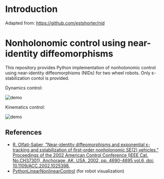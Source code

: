 # Introduction
Adapted from: https://github.com/estshorter/nid

# Nonholonomic control using near-identity diffeomorphisms
This repository provides Python implementation of nonholonomic control using near-identity diffeomorphisms (NIDs) for two wheel robots.
Only &epsilon;-stabilization contol is provided.

Dynamics control:

![demo](https://raw.githubusercontent.com/estshorter/nir/outputs/dynamics.gif)

Kinematics control:

![demo](https://raw.githubusercontent.com/estshorter/nir/outputs/kinematics.gif)

## References
- [R. Olfati-Saber, "Near-identity diffeomorphisms and exponential &epsilon;-tracking and &epsilon;stabilization of first-order nonholonomic SE(2) vehicles," Proceedings of the 2002 American Control Conference (IEEE Cat. No.CH37301), Anchorage, AK, USA, 2002, pp. 4690-4695 vol.6, doi: 10.1109/ACC.2002.1025398.](https://ieeexplore.ieee.org/document/1025398)
- [PythonLinearNonlinearControl](https://github.com/Shunichi09/PythonLinearNonlinearControl) (for robot visualization)
